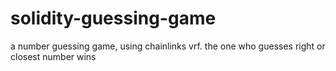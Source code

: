 # solidity-guessing-game
a number guessing game, using chainlinks vrf. the one who guesses right or closest number wins
